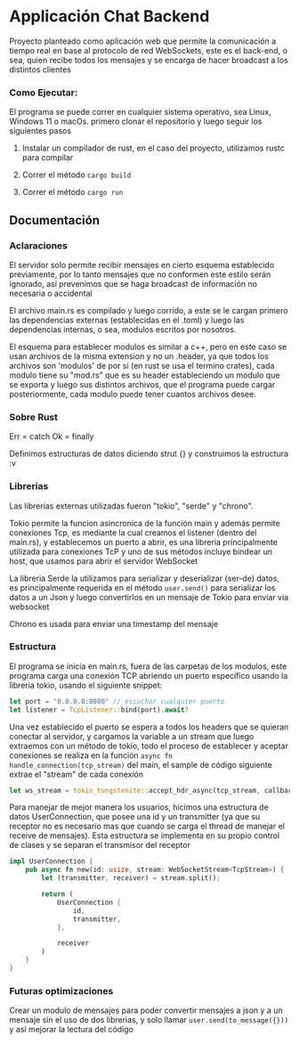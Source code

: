 # Applicación Chat Backend

Proyecto planteado como aplicación web que permite la comunicación a tiempo real en base al protocolo de red WebSockets, este es el back-end, o sea, quien recibe todos los mensajes y se encarga de hacer broadcast a los distintos clientes

### Como Ejecutar:

El programa se puede correr en cualquier sistema operativo, sea Linux, Windows 11 o macOs. primero clonar el repositorio y luego seguir los siguientes pasos

1. Instalar un compilador de rust, en el caso del proyecto, utilizamos rustc para compilar

2. Correr el método `cargo build`

3. Correr el método `cargo run`

## Documentación

### Aclaraciones
El servidor solo permite recibir mensajes en cierto esquema establecido previamente, por lo tanto mensajes que no conformen este estilo serán ignorado, así prevenimos que se haga broadcast de información no necesaria o accidental

El archivo main.rs es compilado y luego corrido, a este se le cargan primero las dependencias externas (establecidas en el .toml) y luego las dependencias internas, o sea, modulos escritos por nosotros.

El esquema para establecer modulos es similar a c++, pero en este caso se usan archivos de la misma extension y no un .header, ya que todos los archivos son 'modulos' de por si (en rust se usa el termino crates), cada modulo tiene su "mod.rs" que es su header estableciendo un modulo que se exporta y luego sus distintos archivos, que el programa puede cargar posteriormente, cada modulo puede tener cuantos archivos desee.

### Sobre Rust

Err = catch
Ok = finally

Definimos estructuras de datos diciendo strut {} y construimos la estructura :v

### Librerias

Las librerias externas utilizadas fueron "tokio", "serde" y "chrono". 

Tokio permite la funcion asincronica de la función main y además permite conexiones Tcp, es mediante la cual creamos el listener (dentro del main.rs), y establecemos un puerto a abrir, es una libreria principalmente utilizada para conexiones TcP y uno de sus métodos incluye bindear un host, que usamos para abrir el servidor WebSocket

La libreria Serde la utilizamos para serializar y deserializar (ser-de) datos, es principalmente requerida en el método `user.send()` para serializar los datos a un Json y luego convertirlos en un mensaje de Tokio para enviar via websocket

Chrono es usada para enviar una timestamp del mensaje

### Estructura

El programa se inicia en main.rs, fuera de las carpetas de los modulos, este programa carga una conexión TCP abriendo un puerto específico usando la libreria tokio, usando el siguiente snippet:

```rs
let port = "0.0.0.0:8080" // escuchar cualquier puerto
let listener = TcpListener::bind(port).await?
```

Una vez establecido el puerto se espera a todos los headers que se quieran conectar al servidor, y cargamos la variable a un stream que luego extraemos con un método de tokio, todo el proceso de establecer y aceptar conexiones se realiza en la función `async fn handle_connection(tcp_stream)` del main, el sample de código siguiente extrae el "stream" de cada conexión

```rs
let ws_stream = tokio_tungstenite::accept_hdr_async(tcp_stream, callback).await?;
```

Para manejar de mejor manera los usuarios, hicimos una estructura de datos UserConnection, que posee una id y un transmitter (ya que su receptor no es necesario mas que cuando se carga el thread de manejar el receive de mensajes). Esta estructura se implementa en su propio control de clases y se separan el transmisor del receptor

```rs
impl UserConnection {
    pub async fn new(id: usize, stream: WebSocketStream<TcpStream>) {
        let (transmitter, receiver) = stream.split();

        return (
            UserConnection {
                id,
                transmitter,
            },

            receiver
        )
    }
}
```


### Futuras optimizaciones

Crear un modulo de mensajes para poder convertir mensajes a json y a un mensaje sin el uso de dos librerias, y solo llamar `user.send(to_message({}))` y así mejorar la lectura del código


